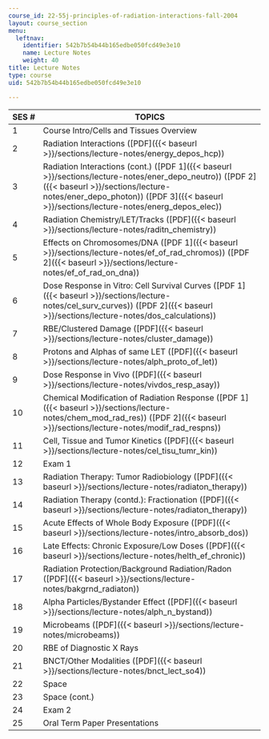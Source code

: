 ```yaml
---
course_id: 22-55j-principles-of-radiation-interactions-fall-2004
layout: course_section
menu:
  leftnav:
    identifier: 542b7b54b44b165edbe050fcd49e3e10
    name: Lecture Notes
    weight: 40
title: Lecture Notes
type: course
uid: 542b7b54b44b165edbe050fcd49e3e10

---
```


| SES # | TOPICS |
| --- | --- |
| 1 | Course Intro/Cells and Tissues Overview |
| 2 | Radiation Interactions ([PDF]({{< baseurl >}}/sections/lecture-notes/energy_depos_hcp)) |
| 3 | Radiation Interactions (cont.) ([PDF 1]({{< baseurl >}}/sections/lecture-notes/ener_depo_neutro)) ([PDF 2]({{< baseurl >}}/sections/lecture-notes/ener_depo_photon)) ([PDF 3]({{< baseurl >}}/sections/lecture-notes/energ_depos_elec)) |
| 4 | Radiation Chemistry/LET/Tracks ([PDF]({{< baseurl >}}/sections/lecture-notes/raditn_chemistry)) |
| 5 | Effects on Chromosomes/DNA ([PDF 1]({{< baseurl >}}/sections/lecture-notes/ef_of_rad_chromos)) ([PDF 2]({{< baseurl >}}/sections/lecture-notes/ef_of_rad_on_dna)) |
| 6 | Dose Response in Vitro: Cell Survival Curves ([PDF 1]({{< baseurl >}}/sections/lecture-notes/cel_surv_curves)) ([PDF 2]({{< baseurl >}}/sections/lecture-notes/dos_calculations)) |
| 7 | RBE/Clustered Damage ([PDF]({{< baseurl >}}/sections/lecture-notes/cluster_damage)) |
| 8 | Protons and Alphas of same LET ([PDF]({{< baseurl >}}/sections/lecture-notes/alph_proto_of_let)) |
| 9 | Dose Response in Vivo ([PDF]({{< baseurl >}}/sections/lecture-notes/vivdos_resp_asay)) |
| 10 | Chemical Modification of Radiation Response ([PDF 1]({{< baseurl >}}/sections/lecture-notes/chem_mod_rad_res)) ([PDF 2]({{< baseurl >}}/sections/lecture-notes/modif_rad_respns)) |
| 11 | Cell, Tissue and Tumor Kinetics ([PDF]({{< baseurl >}}/sections/lecture-notes/cel_tisu_tumr_kin)) |
| 12 | Exam 1 |
| 13 | Radiation Therapy: Tumor Radiobiology ([PDF]({{< baseurl >}}/sections/lecture-notes/radiaton_therapy)) |
| 14 | Radiation Therapy (contd.): Fractionation ([PDF]({{< baseurl >}}/sections/lecture-notes/radiaton_therapy)) |
| 15 | Acute Effects of Whole Body Exposure ([PDF]({{< baseurl >}}/sections/lecture-notes/intro_absorb_dos)) |
| 16 | Late Effects: Chronic Exposure/Low Doses ([PDF]({{< baseurl >}}/sections/lecture-notes/helth_ef_chronic)) |
| 17 | Radiation Protection/Background Radiation/Radon ([PDF]({{< baseurl >}}/sections/lecture-notes/bakgrnd_radiaton)) |
| 18 | Alpha Particles/Bystander Effect ([PDF]({{< baseurl >}}/sections/lecture-notes/alph_n_bystand)) |
| 19 | Microbeams ([PDF]({{< baseurl >}}/sections/lecture-notes/microbeams)) |
| 20 | RBE of Diagnostic X Rays |
| 21 | BNCT/Other Modalities ([PDF]({{< baseurl >}}/sections/lecture-notes/bnct_lect_so4)) |
| 22 | Space |
| 23 | Space (cont.) |
| 24 | Exam 2 |
| 25 | Oral Term Paper Presentations